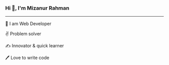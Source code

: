 ### Hi 👋, I'm Mizanur Rahman
<hr>

<p> 👑 I am Web Developer</p>
<p> ✌  Problem solver</p>
<p> ✍ Innovator & quick learner</p>
<p> 🖊️ Love to write code</p>





